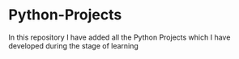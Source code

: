 # Python-Projects
In this repository I have added all the Python Projects which I have developed during the stage of learning
